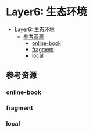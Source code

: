 # Layer6: 生态环境

<!--ts-->
* [Layer6: 生态环境](#layer6-生态环境)
   * [参考资源](#参考资源)
      * [online-book](#online-book)
      * [fragment](#fragment)
      * [local](#local)

<!-- Created by https://github.com/ekalinin/github-markdown-toc -->
<!-- Added by: runner, at: Sat Sep 24 14:13:22 UTC 2022 -->

<!--te-->

## 参考资源

### online-book

### fragment

### local
